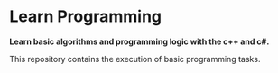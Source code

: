 # Learn Programming
**Learn basic algorithms and programming logic with the c++ and c#.**

This repository contains the execution of basic programming tasks.
